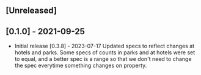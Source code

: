 ## [Unreleased]

## [0.1.0] - 2021-09-25

- Initial release
[0.3.8] - 2023-07-17  Updated specs to reflect changes at hotels and parks.  Some specs of counts in parks and at hotels were set to equal, and a better spec is a range so that we don't need to change the spec everytime something changes on property.
